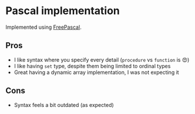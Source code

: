 # Pascal implementation
Implemented using [FreePascal](https://www.freepascal.org).

## Pros
- I like syntax where you specify every detail (`procedure` vs `function` is 😍)
- I like having `set` type, despite them being limited to ordinal types
- Great having a dynamic array implementation, I was not expecting it

## Cons
- Syntax feels a bit outdated (as expected)